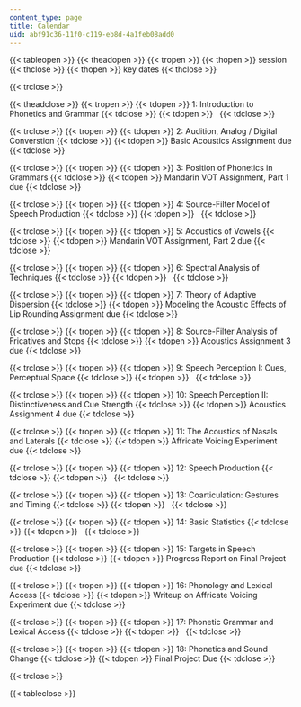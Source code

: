 ```yaml
---
content_type: page
title: Calendar
uid: abf91c36-11f0-c119-eb8d-4a1feb08add0
---
```


{{< tableopen >}}
{{< theadopen >}}
{{< tropen >}}
{{< thopen >}}
session
{{< thclose >}}
{{< thopen >}}
key dates
{{< thclose >}}

{{< trclose >}}

{{< theadclose >}}
{{< tropen >}}
{{< tdopen >}}
1: Introduction to Phonetics and Grammar
{{< tdclose >}}
{{< tdopen >}}
 
{{< tdclose >}}

{{< trclose >}}
{{< tropen >}}
{{< tdopen >}}
2: Audition, Analog / Digital Converstion
{{< tdclose >}}
{{< tdopen >}}
Basic Acoustics Assignment due
{{< tdclose >}}

{{< trclose >}}
{{< tropen >}}
{{< tdopen >}}
3: Position of Phonetics in Grammars
{{< tdclose >}}
{{< tdopen >}}
Mandarin VOT Assignment, Part 1 due
{{< tdclose >}}

{{< trclose >}}
{{< tropen >}}
{{< tdopen >}}
4: Source-Filter Model of Speech Production
{{< tdclose >}}
{{< tdopen >}}
 
{{< tdclose >}}

{{< trclose >}}
{{< tropen >}}
{{< tdopen >}}
5: Acoustics of Vowels
{{< tdclose >}}
{{< tdopen >}}
Mandarin VOT Assignment, Part 2 due
{{< tdclose >}}

{{< trclose >}}
{{< tropen >}}
{{< tdopen >}}
6: Spectral Analysis of Techniques
{{< tdclose >}}
{{< tdopen >}}
 
{{< tdclose >}}

{{< trclose >}}
{{< tropen >}}
{{< tdopen >}}
7: Theory of Adaptive Dispersion
{{< tdclose >}}
{{< tdopen >}}
Modeling the Acoustic Effects of Lip Rounding Assignment due
{{< tdclose >}}

{{< trclose >}}
{{< tropen >}}
{{< tdopen >}}
8: Source-Filter Analysis of Fricatives and Stops
{{< tdclose >}}
{{< tdopen >}}
Acoustics Assignment 3 due
{{< tdclose >}}

{{< trclose >}}
{{< tropen >}}
{{< tdopen >}}
9: Speech Perception I: Cues, Perceptual Space
{{< tdclose >}}
{{< tdopen >}}
 
{{< tdclose >}}

{{< trclose >}}
{{< tropen >}}
{{< tdopen >}}
10: Speech Perception II: Distinctiveness and Cue Strength
{{< tdclose >}}
{{< tdopen >}}
Acoustics Assignment 4 due
{{< tdclose >}}

{{< trclose >}}
{{< tropen >}}
{{< tdopen >}}
11: The Acoustics of Nasals and Laterals
{{< tdclose >}}
{{< tdopen >}}
Affricate Voicing Experiment due
{{< tdclose >}}

{{< trclose >}}
{{< tropen >}}
{{< tdopen >}}
12: Speech Production
{{< tdclose >}}
{{< tdopen >}}
 
{{< tdclose >}}

{{< trclose >}}
{{< tropen >}}
{{< tdopen >}}
13: Coarticulation: Gestures and Timing
{{< tdclose >}}
{{< tdopen >}}
 
{{< tdclose >}}

{{< trclose >}}
{{< tropen >}}
{{< tdopen >}}
14: Basic Statistics
{{< tdclose >}}
{{< tdopen >}}
 
{{< tdclose >}}

{{< trclose >}}
{{< tropen >}}
{{< tdopen >}}
15: Targets in Speech Production
{{< tdclose >}}
{{< tdopen >}}
Progress Report on Final Project due
{{< tdclose >}}

{{< trclose >}}
{{< tropen >}}
{{< tdopen >}}
16: Phonology and Lexical Access
{{< tdclose >}}
{{< tdopen >}}
Writeup on Affricate Voicing Experiment due
{{< tdclose >}}

{{< trclose >}}
{{< tropen >}}
{{< tdopen >}}
17: Phonetic Grammar and Lexical Access
{{< tdclose >}}
{{< tdopen >}}
 
{{< tdclose >}}

{{< trclose >}}
{{< tropen >}}
{{< tdopen >}}
18: Phonetics and Sound Change
{{< tdclose >}}
{{< tdopen >}}
Final Project Due
{{< tdclose >}}

{{< trclose >}}

{{< tableclose >}}